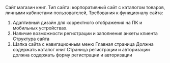 Сайт магазин книг.
Тип сайта: корпоративный сайт с каталогом товаров,
личными кабинетами пользователей,
Требования к функционалу сайта:
1. Адаптивный дизайн для корректного отображения на ПК и мобильных устройствах.
2. Наличие возможности регистрации и заполнения анкеты клиента 
Структура сайта 
1. Шапка сайта с навигационным меню
Главная страница Должна содержать каталог книг
Страница регистрации и авторизации должна содержать форму регистрации и авторизации
